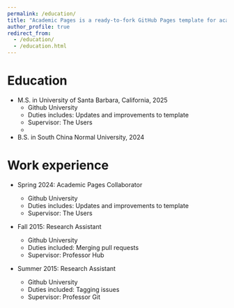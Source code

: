 ```yaml
---
permalink: /education/
title: "Academic Pages is a ready-to-fork GitHub Pages template for academic personal websites"
author_profile: true
redirect_from: 
  - /education/
  - /education.html
---
```


Education
======

* M.S. in University of Santa Barbara, California, 2025
  * Github University
  * Duties includes: Updates and improvements to template
  * Supervisor: The Users
  * 
* B.S. in South China Normal University, 2024

Work experience
======

* Spring 2024: Academic Pages Collaborator
  * Github University
  * Duties includes: Updates and improvements to template
  * Supervisor: The Users

* Fall 2015: Research Assistant
  * Github University
  * Duties included: Merging pull requests
  * Supervisor: Professor Hub

* Summer 2015: Research Assistant
  * Github University
  * Duties included: Tagging issues
  * Supervisor: Professor Git
